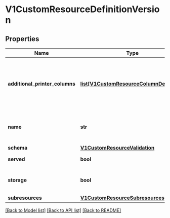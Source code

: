 # V1CustomResourceDefinitionVersion

## Properties
Name | Type | Description | Notes
------------ | ------------- | ------------- | -------------
**additional_printer_columns** | [**list[V1CustomResourceColumnDefinition]**](V1CustomResourceColumnDefinition.md) | additionalPrinterColumns specifies additional columns returned in Table output. See https://kubernetes.io/docs/reference/using-api/api-concepts/#receiving-resources-as-tables for details. If no columns are specified, a single column displaying the age of the custom resource is used. | [optional] 
**name** | **str** | name is the version name, e.g. “v1”, “v2beta1”, etc. The custom resources are served under this version at &#x60;/apis/&lt;group&gt;/&lt;version&gt;/...&#x60; if &#x60;served&#x60; is true. | 
**schema** | [**V1CustomResourceValidation**](V1CustomResourceValidation.md) |  | [optional] 
**served** | **bool** | served is a flag enabling/disabling this version from being served via REST APIs | 
**storage** | **bool** | storage indicates this version should be used when persisting custom resources to storage. There must be exactly one version with storage&#x3D;true. | 
**subresources** | [**V1CustomResourceSubresources**](V1CustomResourceSubresources.md) |  | [optional] 

[[Back to Model list]](../README.md#documentation-for-models) [[Back to API list]](../README.md#documentation-for-api-endpoints) [[Back to README]](../README.md)



